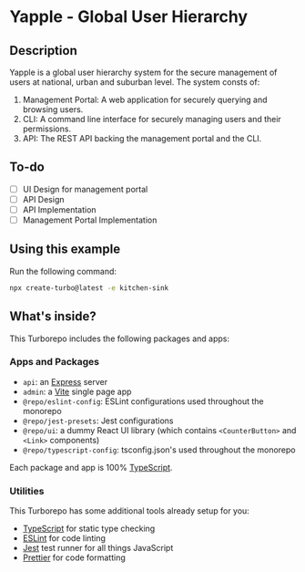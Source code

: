 # Yapple - Global User Hierarchy 

## Description

Yapple is a global user hierarchy system for the secure management of users at national, urban and suburban level. The system consts of:
1. Management Portal: A web application for securely querying and browsing users.
2. CLI: A command line interface for securely managing users and their permissions.
3. API: The REST API backing the management portal and the CLI.

## To-do

- [ ] UI Design for management portal
- [ ] API Design
- [ ] API Implementation
- [ ] Management Portal Implementation

## Using this example

Run the following command:

```sh
npx create-turbo@latest -e kitchen-sink
```

## What's inside?

This Turborepo includes the following packages and apps:

### Apps and Packages

- `api`: an [Express](https://expressjs.com/) server
- `admin`: a [Vite](https://vitejs.dev/) single page app
- `@repo/eslint-config`: ESLint configurations used throughout the monorepo
- `@repo/jest-presets`: Jest configurations
- `@repo/ui`: a dummy React UI library (which contains `<CounterButton>` and `<Link>` components)
- `@repo/typescript-config`: tsconfig.json's used throughout the monorepo

Each package and app is 100% [TypeScript](https://www.typescriptlang.org/).

### Utilities

This Turborepo has some additional tools already setup for you:

- [TypeScript](https://www.typescriptlang.org/) for static type checking
- [ESLint](https://eslint.org/) for code linting
- [Jest](https://jestjs.io) test runner for all things JavaScript
- [Prettier](https://prettier.io) for code formatting
